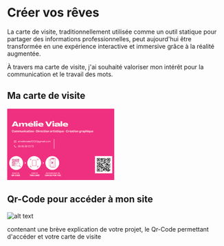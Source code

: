 # Créer vos rêves

La carte de visite, traditionnellement utilisée comme un outil statique pour partager des informations professionnelles, peut aujourd'hui être transformée en une expérience interactive et immersive grâce à la réalité augmentée.

À travers ma carte de visite, j'ai souhaité valoriser mon intérêt pour la communication et le travail des mots. 

## Ma carte de visite
![alt text](/assets/Cartedevisite.png "Carte de visite")


## Qr-Code pour accéder à mon site
![alt text](/assets/monqr-code.png "Mon site GitHub")


contenant une brève explication de votre projet, le Qr-Code permettant d'accéder et votre carte de visite
